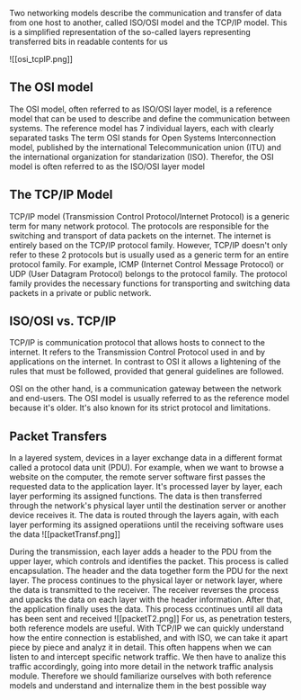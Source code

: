 
Two networking models describe the communication and transfer of data from one host to another, called ISO/OSI model and the TCP/IP model. This is a simplified representation of the so-called layers representing transferred bits in readable contents for us

![[osi_tcpIP.png]]
## The OSI model
The OSI model, often referred to as ISO/OSI layer model, is a reference model that can be used to describe and define the communication between systems. The reference model has 7 individual layers, each with clearly separated tasks
The term OSI stands for Open Systems Interconnection model, published by the international Telecommunication union (ITU) and the international organization for standarization (ISO). Therefor, the OSI model is often referred to as the ISO/OSI layer model

## The TCP/IP Model
TCP/IP model (Transmission Control Protocol/Internet Protocol) is a generic term for many network protocol. The protocols are responsible for the switching and transport of data packets on the internet. The internet is entirely based on the TCP/IP protocol family. However, TCP/IP doesn't only refer to these 2 protocols but is usually used as a generic term for an entire protocol family.
For example, ICMP (Internet Control Message Protocol) or UDP (User Datagram Protocol) belongs to the protocol family. The protocol family provides the necessary functions for transporting and switching data packets in a private or public network.

## ISO/OSI vs. TCP/IP
TCP/IP is communication protocol that allows hosts to connect to the internet. It refers to the Transmission Control Protocol used in and by applications on the internet. In contrast to OSI it allows a lightening of the rules that must be followed, provided that general guidelines are followed.

OSI on the other hand, is a communication gateway between the network and end-users. The OSI model is usually referred to as the reference model because it's older. It's also known for its strict protocol and limitations.

## Packet Transfers
In a layered system, devices in a layer exchange data in a different format called a protocol data unit (PDU). For example, when we want to browse a website on the computer, the remote server software first passes the requested data to the application layer. It's processed layer by layer, each layer performing its assigned functions. The data is then transferred through the network's physical layer until the destination server or another device receives it. The data is routed through the layers again, with each layer performing its assigned operatiions until the receiving software uses the data
![[packetTransf.png]]

During the transmission, each layer adds a header to the PDU from the upper layer, which controls and identifies the packet. This process is called encapsulation. The header and the data together form the PDU for the next layer. The process continues to the physical layer or network layer, where the data is transmitted to the receiver. The receiver reverses the process and upacks the data on each layer with the header information. After that, the application finally uses the data. This process ccontinues until all data has been sent and received
![[packetT2.png]]
For us, as penetration testers, both reference models are useful. With TCP/IP we can quickly understand how the entire connection is established, and with ISO, we can take it apart piece by piece and analyz it in detail. This often happens when we can listen to and intercept specific network traffic. We then have to analize this traffic accordingly, going into more detail in the network traffic analysis module. Therefore we should familiarize ourselves with both reference models and understand and internalize them in the best possible way 